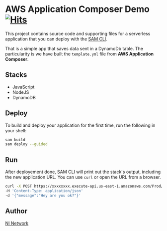 # AWS Application Composer Demo [![Hits](https://hits.seeyoufarm.com/api/count/incr/badge.svg?url=https%3A%2F%2Fgithub.com%2Fnumerica-ideas%2Fni-aws-application-composer-sample&count_bg=%2379C83D&title_bg=%23555555&icon=&icon_color=%23E7E7E7&title=hits&edge_flat=false)](https://blog.numericaideas.com)

This project contains source code and supporting files for a serverless application that you can deploy with the [SAM CLI](https://docs.aws.amazon.com/serverless-application-model/latest/developerguide/what-is-sam.html).

That is a simple app that saves data sent in a DynamoDb table. The particularity is we have built the `template.yml` file from **AWS Application Composer**.

## Stacks

- JavaScript
- NodeJS
- DynamoDB

## Deploy

To build and deploy your application for the first time, run the following in your shell:

```bash
sam build
sam deploy --guided
```

## Run

After deployement done, SAM CLI will print out the stack's output, including the new application URL. You can use `curl` or open the URL from a browser.

```bash
curl -X POST https://xxxxxxxx.execute-api.us-east-1.amazonaws.com/Prod/demo
-H 'Content-Type: application/json'
-d '{"message":"Hey are you ok?"}'
```

## Author

[NI Network](https://www.numericaideas.com/)

